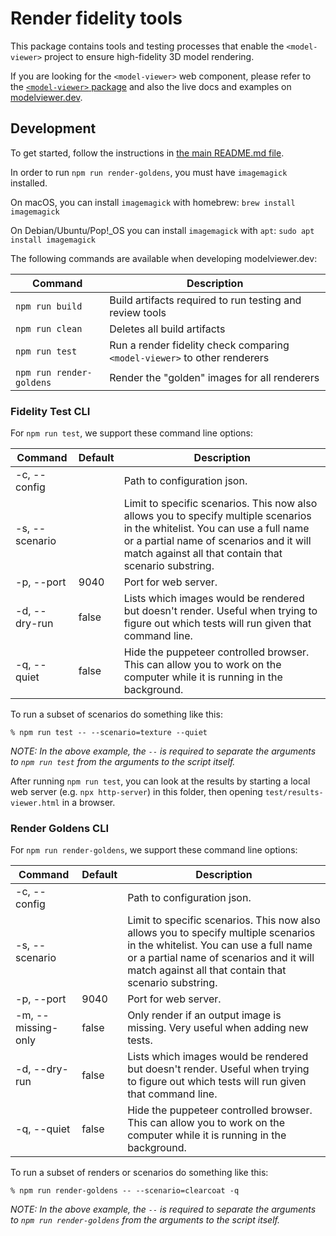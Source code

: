 # Render fidelity tools

This package contains tools and testing processes that enable the
`<model-viewer>` project to ensure high-fidelity 3D model rendering.

If you are looking for the `<model-viewer>` web component, please refer to the
[`<model-viewer>` package](../model-viewer) and also the live docs and examples
on [modelviewer.dev](https://modelviewer.dev).

## Development

To get started, follow the instructions in [the main README.md file](../../README.md).

In order to run `npm run render-goldens`, you must have `imagemagick` installed.

On macOS, you can install `imagemagick` with homebrew: `brew install imagemagick`

On Debian/Ubuntu/Pop!_OS you can install `imagemagick` with `apt`: `sudo apt install imagemagick`

The following commands are available when developing modelviewer.dev:

Command                         | Description
------------------------------- | -----------
`npm run build`                 | Build artifacts required to run testing and review tools
`npm run clean`                 | Deletes all build artifacts
`npm run test`                  | Run a render fidelity check comparing `<model-viewer>` to other renderers
`npm run render-goldens`        | Render the "golden" images for all renderers

### Fidelity Test CLI

For `npm run test`, we support these command line options:

Command            | Default             | Description
--------------------|----------- | -----------
  -c, --config      |  | Path to configuration json.
  -s, --scenario    |  | Limit to specific scenarios. This now also allows you to specify multiple scenarios in the whitelist.  You can use a full name or a partial name of scenarios and it will match against all that contain that scenario substring.
  -p, --port        | 9040  | Port for web server.
  -d, --dry-run      | false | Lists which images would be rendered but doesn't render.  Useful when trying to figure out which tests will run given that command line.
  -q, --quiet        | false | Hide the puppeteer controlled browser.  This can allow you to work on the computer while it is running in the background.

To run a subset of scenarios do something like this:

```
% npm run test -- --scenario=texture --quiet
```

*NOTE: In the above example, the `--` is required to separate the arguments to `npm run test` from the arguments to the script itself.*

After running `npm run test`, you can look at the results by starting a local web server (e.g. `npx http-server`) in this folder, then opening `test/results-viewer.html` in a browser.

### Render Goldens CLI

For `npm run render-goldens`, we support these command line options:

Command            | Default             | Description
--------------------|----------- | -----------
  -c, --config      |  | Path to configuration json.
  -s, --scenario    |  | Limit to specific scenarios. This now also allows you to specify multiple scenarios in the whitelist.  You can use a full name or a partial name of scenarios and it will match against all that contain that scenario substring.
  -p, --port        | 9040  | Port for web server.
  -m, --missing-only | false | Only render if an output image is missing.  Very useful when adding new tests.
  -d, --dry-run      | false | Lists which images would be rendered but doesn't render.  Useful when trying to figure out which tests will run given that command line.
  -q, --quiet        | false | Hide the puppeteer controlled browser.  This can allow you to work on the computer while it is running in the background.

To run a subset of renders or scenarios do something like this:

```
% npm run render-goldens -- --scenario=clearcoat -q 
```

*NOTE: In the above example, the `--` is required to separate the arguments to `npm run render-goldens` from the arguments to the script itself.*
